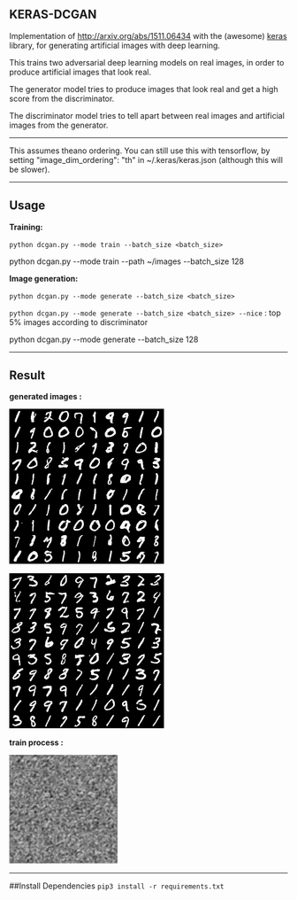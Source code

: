 ## KERAS-DCGAN ##

Implementation of http://arxiv.org/abs/1511.06434 with the (awesome) [keras](https://github.com/fchollet/keras) library, for generating artificial images with deep learning.



This trains two adversarial deep learning models on real images, in order to produce artificial images that look real.



The generator model tries to produce images that look real and get a high score from the discriminator.



The discriminator model tries to tell apart between real images and artificial images from the generator.


---

This assumes theano ordering.
You can still use this with tensorflow, by setting "image_dim_ordering": "th" in ~/.keras/keras.json (although this will be slower).

---

## Usage


**Training:**

 `python dcgan.py --mode train --batch_size <batch_size>`



  python dcgan.py --mode train --path ~/images --batch_size 128



**Image generation:**

`python dcgan.py --mode generate --batch_size <batch_size>`



`python dcgan.py --mode generate --batch_size <batch_size> --nice` : top 5% images according to discriminator



python dcgan.py --mode generate --batch_size 128


---


## Result



**generated images :** 



![generated_image.png](./assets/generated_image.png)





![nice_generated_image.png](./assets/nice_generated_image.png)





**train process :**



![training_process.gif](./assets/training_process.gif)





---


##Install Dependencies
`pip3 install -r requirements.txt`
 
